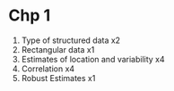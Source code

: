 # Chp 1
1. Type of structured data x2
2. Rectangular data x1
3. Estimates of location and variability x4
4. Correlation x4
5. Robust Estimates x1